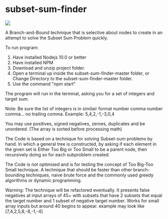 # subset-sum-finder
[![](https://img.shields.io/github/license/ClintMulligan/subset-sum-finder.svg)](https://github.com/ClintMulligan/subset-sum-finder/blob/master/LICENSE)

A Branch-and-Bound technique that is selective about nodes to create in an attempt to solve the Subset Sum Problem quickly.

To run program:

1. Have installed Nodejs 10.0 or better
2. Have installed NPM
3. Download and unzip project folder.
4. Open a terminal up inside the subset-sum-finder-master folder, or Change Directory to the subset-sum-finder-master folder.
5. Use the command "npm start"

The program will run in the terminal, asking you for a set of integers and target sum.

Note: Be sure the list of integers is in similair format number comma number comma... no trailing comma.
Example: 5,4,2,-1,-3,0,4

You may use positives, signed negatives, zeroes, duplicates and be unordered. (The array is sorted before processing math)

The Code is based on a technique for solving Subset-sum problems by hand. In which a general tree is constructed, by asking if each element in the given set is Either Too Big or Too Small to be a parent node, then recursively doing so for each subproblem created.

The Code is not optimised and is for testing the concept of Too Big-Too Small technique. A technique that should be faster than other branch-bounding techniques, naive brute force and the commonly used greedy algorithms or dynamic programming.

Warning: The technique will be refactored eventually. It presents false negatives at input arrays of 45+ with subsets that have 2 subsets that equal the target number and 1 subset of negative target number.  Works for small array inputs but around 40 begins to appear. example may look like [7,4,2,5,8,-8,-1,-4]
